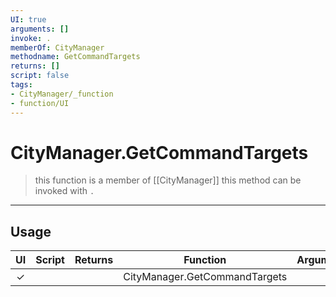 ```yaml
---
UI: true
arguments: []
invoke: .
memberOf: CityManager
methodname: GetCommandTargets
returns: []
script: false
tags:
- CityManager/_function
- function/UI
---
```

# CityManager.GetCommandTargets
> this function is a member of [[CityManager]]
> this method can be invoked with `.`
-----
## Usage
|  UI | Script | Returns | Function | Arguments |
|:---:|:------:|-------:|:--------:|:---------|
|✓| ||CityManager.GetCommandTargets||

